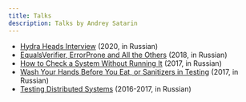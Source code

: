 ```yaml
---
title: Talks
description: Talks by Andrey Satarin
---
```


- [Hydra Heads Interview](2020-06-hydra-heads-interview) (2020, in Russian)
- [EqualsVerifier, ErrorProne and All the Others](equals-verifier-and-error-prone) (2018, in Russian)
- [How to Check a System Without Running It](how-to-check-a-system-without-running-it) (2017, in Russian)
- [Wash Your Hands Before You Eat, or Sanitizers in Testing](sanitizers-in-testing) (2017, in Russian)
- [Testing Distributed Systems](testing-distributed-systems) (2016-2017, in Russian)
